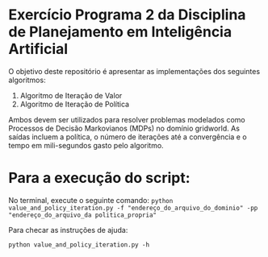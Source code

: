 # Exercício Programa 2 da Disciplina de Planejamento em Inteligência Artificial

O objetivo deste repositório é apresentar as implementações dos seguintes algoritmos:
1. Algoritmo de Iteração de Valor
2. Algoritmo de Iteração de Política

Ambos devem ser utilizados para resolver problemas modelados como Processos de Decisão Markovianos (MDPs) no domínio gridworld.
As saídas incluem a política, o número de iterações até a convergência e o tempo em mili-segundos gasto pelo algoritmo.


# Para a execução do script:
No terminal, execute o seguinte comando:
```python value_and_policy_iteration.py -f "endereço_do_arquivo_do_dominio" -pp "endereço_do_arquivo_da politica_propria"```

Para checar as instruções de ajuda:

```python value_and_policy_iteration.py -h```